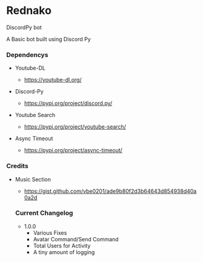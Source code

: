 # Rednako
DiscordPy bot


A Basic bot built using Discord Py

### Dependencys

- Youtube-DL
  - https://youtube-dl.org/

- Discord-Py
  - https://pypi.org/project/discord.py/
  
- Youtube Search
  - https://pypi.org/project/youtube-search/
  
- Async Timeout
  - https://pypi.org/project/async-timeout/
  
  
### Credits

- Music Section
  - https://gist.github.com/vbe0201/ade9b80f2d3b64643d854938d40a0a2d
  
  
  ### Current Changelog
  
  - 1.0.0
    - Various Fixes
    - Avatar Command/Send Command
    - Total Users for Activity
    - A tiny amount of logging
